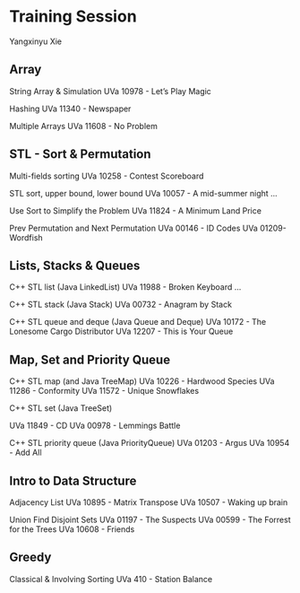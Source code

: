 # Training Session

Yangxinyu Xie

Array
-----------------------------------------------------------------------------------------
String Array & Simulation
UVa 10978 - Let’s Play Magic 

Hashing
UVa 11340 - Newspaper 

Multiple Arrays
UVa 11608 - No Problem


STL - Sort & Permutation
-----------------------------------------------------------------------------------------
Multi-fields sorting
UVa 10258 - Contest Scoreboard 

STL sort, upper bound, lower bound
UVa 10057 - A mid-summer night ...

Use Sort to Simplify the Problem
UVa 11824 - A Minimum Land Price

Prev Permutation and Next Permutation
UVa 00146 - ID Codes
UVa 01209-Wordfish


Lists, Stacks & Queues
-----------------------------------------------------------------------------------------
C++ STL list (Java LinkedList) 
UVa 11988 - Broken Keyboard ... 

C++ STL stack (Java Stack) 
UVa 00732 - Anagram by Stack

C++ STL queue and deque (Java Queue and Deque) 
UVa 10172 - The Lonesome Cargo Distributor
UVa 12207 - This is Your Queue


Map, Set and Priority Queue
-----------------------------------------------------------------------------------------
C++ STL map (and Java TreeMap) 
UVa 10226 - Hardwood Species
UVa 11286 - Conformity
UVa 11572 - Unique Snowflakes

C++ STL set (Java TreeSet) 

UVa 11849 - CD
UVa 00978 - Lemmings Battle

C++ STL priority queue (Java PriorityQueue) 
UVa 01203 - Argus
UVa 10954 - Add All


Intro to Data Structure
-----------------------------------------------------------------------------------------
Adjacency List
UVa 10895 - Matrix Transpose
UVa 10507 - Waking up brain

Union Find Disjoint Sets 
UVa 01197 - The Suspects
UVa 00599 - The Forrest for the Trees
UVa 10608 - Friends


Greedy
-----------------------------------------------------------------------------------------
Classical & Involving Sorting
UVa 410 - Station Balance
